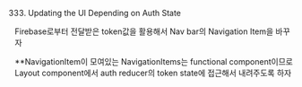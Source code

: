 333. Updating the UI Depending on Auth State

Firebase로부터 전달받은 token값을 활용해서
Nav bar의 Navigation Item을 바꾸자

**NavigationItem이 모여있는 NavigationItems는 functional component이므로
Layout component에서 auth reducer의 token state에 접근해서 내려주도록 하자
